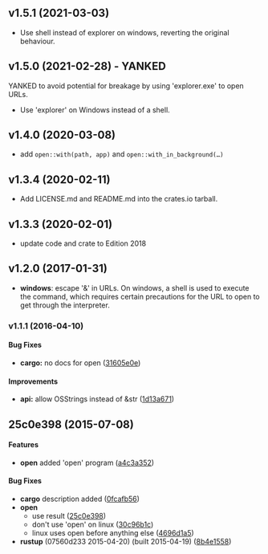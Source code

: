 ## v1.5.1 (2021-03-03)

* Use shell instead of explorer on windows, reverting the original behaviour.

## v1.5.0 (2021-02-28) - YANKED

YANKED to avoid potential for breakage by using 'explorer.exe' to open URLs.

* Use 'explorer' on Windows instead of a shell.

## v1.4.0 (2020-03-08)

* add `open::with(path, app)` and `open::with_in_background(…)`

## v1.3.4 (2020-02-11)

* Add LICENSE.md and README.md into the crates.io tarball.

## v1.3.3 (2020-02-01)

* update code and crate to Edition 2018

## v1.2.0 (2017-01-31)

* **windows**: escape '&' in URLs. On windows, a shell is used to execute the command, which
  requires certain precautions for the URL to open to get through the interpreter.


<a name="v1.1.1"></a>
### v1.1.1 (2016-04-10)


#### Bug Fixes

* **cargo:**  no docs for open ([31605e0e](https://github.com/Byron/open-rs/commit/31605e0eddfb0cf8db635dd4d86131bc46beae78))

#### Improvements

* **api:**  allow OSStrings instead of &str ([1d13a671](https://github.com/Byron/open-rs/commit/1d13a671f2c9bd9616bf185fac77b32da1dcf8ee))



<a name="25c0e398"></a>
## 25c0e398 (2015-07-08)


#### Features

* **open**  added 'open' program ([a4c3a352](https://github.com/Byron/open-rs/commit/a4c3a352c8f912211d5ab48daaf41cb847ebcc0c))

#### Bug Fixes

* **cargo**  description added ([0fcafb56](https://github.com/Byron/open-rs/commit/0fcafb56cdb5d154b3e983d17c93a1dd7c665426))
* **open**
  *  use result ([25c0e398](https://github.com/Byron/open-rs/commit/25c0e398856c24a2daf0444640567ed3fd2f4307))
  *  don't use 'open' on linux ([30c96b1c](https://github.com/Byron/open-rs/commit/30c96b1cb95c1e03bede218b8fb03bbd9ada9317))
  *  linux uses open before anything else ([4696d1a5](https://github.com/Byron/open-rs/commit/4696d1a5ec80691e97bb1be4261d4f79ee0ade4d))
* **rustup**  (07560d233 2015-04-20) (built 2015-04-19) ([8b4e1558](https://github.com/Byron/open-rs/commit/8b4e1558f09937c555ab381ea6399a2c0758c23d))



